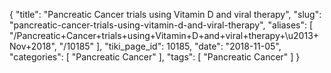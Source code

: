 {
    "title": "Pancreatic Cancer trials using Vitamin D and viral therapy",
    "slug": "pancreatic-cancer-trials-using-vitamin-d-and-viral-therapy",
    "aliases": [
        "/Pancreatic+Cancer+trials+using+Vitamin+D+and+viral+therapy+\u2013+Nov+2018",
        "/10185"
    ],
    "tiki_page_id": 10185,
    "date": "2018-11-05",
    "categories": [
        "Pancreatic Cancer"
    ],
    "tags": [
        "Pancreatic Cancer"
    ]
}
